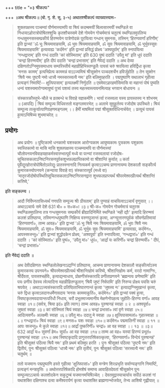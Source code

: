 +++
title = "०३ श्रीकल्पः"

+++
॥अथ श्रीकल्पः॥ (बो. गृ. शे. सू. ३-५) अथातश्श्रीकल्पं व्याख्यास्यामः-

> शुक्लपक्षस्य पञ्चम्यां पौर्णमास्यामपि वा श्रियं कदम्बमयीं बिल्वसारमयीं स्थण्डिले वा निधायाऽहोरात्रोपोषितश्शुचिः कृतशौचस्समे देशे गोमयेन गोचर्ममात्रं चतुरश्रं स्थण्डिलमुपलिप्य गन्धसुमनसस्सम्प्रकीर्य हिरण्मयेन पात्रेणोदकं पूरयित्वा गन्धान् सुमनसः, तस्मिन् ‘हिरण्यवर्णां हरिणीम्' इति द्वाभ्यां 'ॐ भूः श्रियमावाहयामि, ॐ भुवः श्रियमावाहयामि, ॐ सुवः श्रियमावाहयामि, ॐ भूर्भुवस्सुवः श्रियमावाहयामि' इत्यावाह्य 'कर्दमेन' इति द्वाभ्यां प्रसिद्धं प्रोक्ष्य 'अश्वपूर्वाम्' इति स्नापयित्वा ‘गन्धद्वाराम्' इति गन्धं ददाति 'कां सोस्मिताम्' इति
630
> पुष्पं ददाति 'उपैतु मां' इति धूपं ददाति 'चन्द्रां हिरण्मयीम्' इति दीपं ददाति 'चन्द्रां प्रभासाम्' इति नैवेद्यं ददाति ॥ अथ देव्या दक्षिणतोऽग्निमुपसमाधाय सम्परिस्तीर्य महाव्रीहिभिस्तण्डुलैः पायसं चरुं श्रपयित्वा हविर्द्विधा कृत्वा 'मनसः कामम्' इत्यभिप्रेत्य काममन्नं वाऽऽज्यमिश्रं श्रीसूक्तेन पञ्चदशर्चेन हविर्जुहोति ॥ तेन सूक्तेन ‘श्रियै नमः पुष्ट्यै नमो धात्र्यै नमस्सरस्वत्यै
नमः' इति बलिमुपहरति । पद्मपुष्पाणि यथालाभं गृहीत्वा प्रत्यङ्गं निमार्ष्टि-- क्षुत्पिपासाम्' इत्यलक्ष्मीं निर्णुदति ॥ एवमेवाऽहरहर्मासिमासि वा महान्तं पोषं पुष्यति धन्यं यशस्यमारोग्यमायुष्यं पुत्र्यं पशव्यं तस्य महत्स्वस्त्ययनमित्याह भगवान बोधायनः ॥

> संस्कारकौस्तुभे-चौले च व्रतबन्धे च विवाहे यज्ञकर्मणि। भार्या रजस्वला यस्य प्रायस्तस्य न शोभनम् ॥ (आपदि) | श्रियं सम्पूज्य विधिवत्ततो मङ्गलमारभेत् ॥ अलाभे सुमुहूर्तस्य रजोदोष उपस्थिते।
श्रियं सम्पूज्य तत्कुर्यात्पाणिग्रहणमङ्गलम् ।।
हैमीं माषमितां पद्मां श्रीसूक्तविधिनार्चयेत् । प्रत्यूचं पायसं हुत्वाऽभिषिच्य शुभमाचरेत् ॥

## प्रयोगः

> अथ प्रयोगः ॥ पुष्टिकामो धनकामो यशस्काम आरोग्यकाम आयुष्यकामः पुत्रकामः पशुकामः स्वस्तिकामो वा मासि मासि शुक्लपक्षस्य पञ्चम्यामपि वा पौर्णमास्यां चौलोपनयनविवाहयज्ञकर्मस्वारम्भात्पूर्वं मध्ये वा पत्न्यां रजस्वलायां रजोदोष-
सूचितसकलाऽनिष्टनिरसनपूर्वकशुभफलप्राप्तिकामो वा श्रीशान्तिं कुर्यात् ॥ कर्ता पूर्वेद्युरहोरात्रोपोषितोऽपरेद्युः प्रातस्स्नानादि नित्यकर्म कृत्वाऽऽचम्य प्राणानायम्य देशकालौ सङ्कीर्त्य कुमारकस्योपनयने (कन्याया विवाहे वा) संस्कारात्पूर्वं (मध्ये वा) 'मातृरजोदोषोपस्थितिसूचितसकलाऽनिष्टनिरसनद्वारा शुभफलप्राप्त्यर्थं श्रीपरमेश्वरप्रीत्यर्थं श्रीशान्तिं करिष्ये,'

इति सङ्कल्प्य ।

> आदौ निर्विघ्नतासिध्यर्थं गणपति सम्पूज्य श्रीः प्रीयताम्' इति पुण्याहं वाचयित्वाऽऽचार्यं वृणुयात् ।। अथाऽऽचार्यः समे देशे
631
बो० ०
स०क०ा
॥३॥
श्री-क०
> गोमयेन गोचर्ममात्रं चतुरस्र स्थण्डिलमुपलिप्य तत्र गन्धसुमनसः सम्प्रकीर्य ब्रीह्यादिनिर्मिते स्थण्डिले 'मही द्यौः' इत्यादि हिरण्मयं कलशं प्रतिष्ठाप्य, तस्मिन्गन्धपुष्पाणि निक्षिप्य वरुणपूजान्तं कृत्वा, अग्न्युत्तारणपूर्वकं सौवर्णप्रतिमायां 'हिरण्यवर्णा०, ताम्म आवह०' इति द्वाभ्यां 'ॐ भूः श्रियै नमः श्रियमावाहयामि, ॐ भुवः श्रियै नमः श्रियमावाहयामि, ॐ सुवः० श्रियमावाहयामि,
ॐ भूर्भुवः सुवः श्रियमावाहयामि' इत्यावाह्य, कर्दमेन०, आपस्स्रजन्तु०' इति द्वाभ्यां शुद्धोदकेन प्रोक्ष्य, 'अश्वपूर्वा' इति स्नापयित्वा, ‘गन्धद्वारां०' इति गन्धं ददाति । 'कां सोस्मितां०' इति पुष्पं०, 'उपैतु मां०' धूपं०, ‘आर्द्रां यः करिणीं० चन्द्रां हिरण्मयीं० ' दीपं, 'चन्द्रां प्रभासां०'

इति नैवेद्यं ददाति ॥

> अथ देवीदक्षिणतः स्थण्डिलोलेखनाऽद्यग्निं प्रतिष्ठाप्य, आचम्य प्राणानायम्य देशकालौ सङ्कीर्त्याऽस्य कुमारकस्य उपनयने० श्रीपरमेश्वरप्रीत्यर्थ श्रीशान्तिहोमं करिष्ये, श्रीशान्तिहोमः कर्म, वरदो नामाग्निः, श्रीर्देवता, पायसश्चर्हविः, इत्याद्यन्वाधाय, प्रोक्षणीसंस्कारादि प्रणीताप्रणयने 'ब्रह्मन्पयः प्रणेष्यामि' इति पयः प्रणीय देवस्य त्वेत्यादिना  महाव्रीहितण्डुलान् ‘श्रियै जुष्टं निर्वपामि' इति निरुप्य प्रोक्ष्य पयसि चरुं श्रपयेत् । अथाऽऽज्यसंस्कारादि प्रतिष्ठिताभिघारणान्तं कृत्वा 'जुषस्व नः' इत्याद्यग्निमुखान्तं कृत्वा, चरुं द्विधा कृत्वाऽवदानधर्मेणावदाय ‘मनसः काममाकूतिं०, कर्दमेन०' इति द्वाभ्यां पक्वं हुत्वा, स्विष्टकृतमवदायान्तःपरिधौ निधाय, चरौ प्रभूतमाज्यमानीय मेक्षणेनोपहत्य जुहोति-हिरण्य वर्णा० आवह स्वाहा ॥१॥ (सर्वत्र, श्रिया इदं० इति त्यागः) ताम्म आवह० पुरुषानहं स्वाहा ॥ २ ॥ अश्वपूर्वा० जुषतां स्वाहा ॥३॥ कां सोस्मितां श्रियं स्वाहा ॥४॥ चन्द्रां प्रभासां० त्वां वृणे स्वाहा ॥५॥ आदित्यवर्णे० अलक्ष्मीः स्वाहा ॥६॥ उपैतु मा० ददातु मे स्वाहा ॥७॥ क्षुत्पिपासामलां० गृहात्स्वाहा ॥८॥ गन्धद्वारां० श्रियं स्वाहा ॥९॥ मनसः० यशः स्वाहा ॥१०॥ कर्दमेन० पद्ममालिनीं स्वाहा ॥ ११ ॥
आपः स्रजन्तु० मे कुले स्वाहा ॥१२॥ आर्द्रां पुष्करिणीं० चन्द्रां० आ वह स्वाहा ।। १३ ॥
॥३॥
632
> आर्द्रां यः० सुवर्णां हेम० सूर्यां० आ वह स्वाहा ॥१४॥ ताम्म आ वह० यस्यां हिरण्यं प्रभूतं० पुरुषानहं स्वाहा ॥१५॥ अथ स्विष्टकृदादि प्रागुत्तरपरिषेकात्कृत्वा, ‘हिरण्यवर्णा० विन्देयं पुरुषानहं' इति श्रीसूक्तं पठित्वा श्रियै नमः' इति प्रथमं बलिमुप हरति । पुनः श्रीसूक्तं पठित्वा 'पुष्ट्यै नमः' इति द्वितीयं, पुनः श्रीसूक्तं पठित्वा 'धात्र्यै नमः' इति तृतीयं, पुनः श्रीसूक्तं पठित्वा 'सरस्वत्यै नमः' इति चतुर्थम् ॥

> ततो यजमानः पद्मपुष्पाणि हस्ते गृहीत्वा 'क्षुत्पिपासां०' इति मन्त्रेण शिरःप्रभृति सर्वाण्यङ्गानि निमार्ष्टि, प्रत्यङ्गं मन्त्रावृत्तिः ॥ अथोत्तरपरिषेकादि होमशेषं समाप्य आवाहितदेवतां श्रीसूक्तेन पुनः सम्पूज्याऽऽचार्यः कलशोदकेन सकुटुम्बं यजमानमभिषिञ्चेत् । देवतमुद्वास्याचार्याय सपीठं कलशं गां यथाशक्ति दक्षिणाश्च दत्वा कर्मेश्वरार्पणं कृत्वा यथाशक्ति ब्राह्मणान्भोजयेत्, तेभ्य आशिषो गृह्णीयात् ॥
